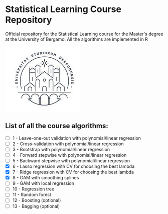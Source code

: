 # Statistical Learning Course Repository

Official repository for the Statistical Learning course for the Master's degree at the University of Bergamo.
All the algorithms are implemented in R

![key1](Assets/logo.jpeg)

## List of all the course algorithms:

- [ ] 1 - Leave-one-out validation with polynomial/linear regression
- [ ] 2 - Cross-validation with polynomial/linear regression
- [ ] 3 - Bootstrap with polynomial/linear regression
- [ ] 4 - Forward stepwise with polynomial/linear regression
- [ ] 5 - Backward stepwise with polynomial/linear regression
- [x] 6 - Lasso regression with CV for choosing the best lambda
- [x] 7 - Ridge regression with CV for choosing the best lambda
- [x] 8 - GAM with smoothing splines
- [ ] 9 - GAM with local regression
- [ ] 10 - Regression tree 
- [ ] 11 - Random forest
- [ ] 12 - Boosting (optional)
- [ ] 13 - Bagging (optional)
